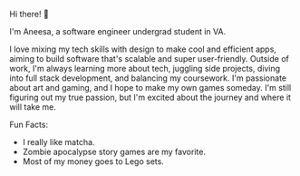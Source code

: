 Hi there! 🤗

I'm Aneesa, a software engineer undergrad student in VA.

I love mixing my tech skills with design to make cool and efficient apps, aiming to build software that's scalable and super user-friendly. Outside of work, I'm always learning more about tech, juggling side projects, diving into full stack development, and balancing my coursework. I'm passionate about art and gaming, and I hope to make my own games someday. I'm still figuring out my true passion, but I'm excited about the journey and where it will take me.

Fun Facts:
  - I really like matcha.
  - Zombie apocalypse story games are my favorite.
  - Most of my money goes to Lego sets. 
